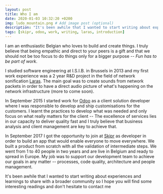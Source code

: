 ```yaml
---
layout: post
title: Who I am
date: 2020-01-03 10:32:20 +0200
img: ludo_mountain.png # Add image post (optional)
description: "It's been awhile that I wanted to start writing about experiences and things I want to share."
tags: [skipr, odoo, work, writing, laras, introduction]
---
```

I am an enthusiastic Belgian who loves to build and create things. I truly believe that being empathic and direct to your peers is a gift and that we should not be too focus to do things only for a bigger purpose -- *Fun has to be part of work*.

I studied software engineering at I.S.I.B. in Brussels in 2013 and my first work experience was a 2 year R&D project in the field of network sonification [Laras](http://laras.be). The main goal was to create sounds from network packets in order to have a direct audio picture of what's happening on the network infrastructure (more to come soon).

In September 2015 I started work for [Odoo](https://odoo.com) as a client solution developer where I was responsible to develop and ship customisations for the customers. I learnt the practices to develop what was needed and only focus on what really matters for the client -- The excellence of services lies in our capacity to deliver quality fast and I truly believe that business analysis and client management are key to achieve that.

In September 2017 I got the opportunity to join at [Skipr](https://skipr.co) as developer in order to build an app that would enable everyone to move everywhere. We built a product from scratch with all the validation of intermediate steps. We went from 1 to 40 people in two years and are live in Belgium and ready to spread in Europe. My job was to support our development team to achieve our goals in any matter -- processes, code quality, architecture and people management.

It's been awhile that I wanted to start writing about experiences and learnings to share with a broader community so I hope you will find some interesting readings and don't hesitate to contact me

